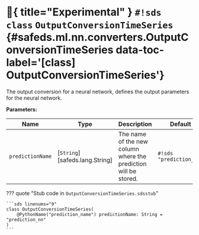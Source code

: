 # :test_tube:{ title="Experimental" } `#!sds class` `OutputConversionTimeSeries` {#safeds.ml.nn.converters.OutputConversionTimeSeries data-toc-label='[class] OutputConversionTimeSeries'}

The output conversion for a neural network, defines the output parameters for the neural network.

**Parameters:**

| Name | Type | Description | Default |
|------|------|-------------|---------|
| `predictionName` | [`String`][safeds.lang.String] | The name of the new column where the prediction will be stored. | `#!sds "prediction_nn"` |

??? quote "Stub code in `OutputConversionTimeSeries.sdsstub`"

    ```sds linenums="9"
    class OutputConversionTimeSeries(
        @PythonName("prediction_name") predictionName: String = "prediction_nn"
    )
    ```
